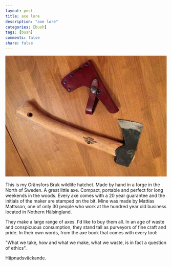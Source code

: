 ```yaml
---
layout: post
title: axe lore
description: "axe lore"
categories: [bush]
tags: [bush]
comments: false
share: false
---
```


<img src="/images/bush/axe.jpg" />

This is my Gränsfors Bruk wildlife hatchet. Made by hand in a forge in the North of Sweden. A great little axe. Compact, portable and perfect for long weekends in the woods. Every axe comes with a 20 year guarantee and the initials of the maker are stamped on the bit. Mine was made by Mattias Mattsson, one of only 30 people who work at the hundred year old business located in Nothern Hälsingland.

They make a large range of axes. I'd like to buy them all. In an age of waste and conspicuous consumption, they stand tall as purveyors of fine craft and pride. In their own words, from the axe book that comes with every tool:

"What we take, how and what we make, what we waste, is in fact a question of ethics".

Häpnadsväckande.